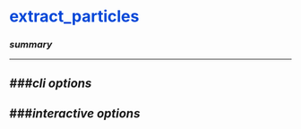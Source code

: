 # <span style="color: #0048d8">**extract_particles**</span>

### *summary*
---


*###cli options*
---


###*interactive options*
---


